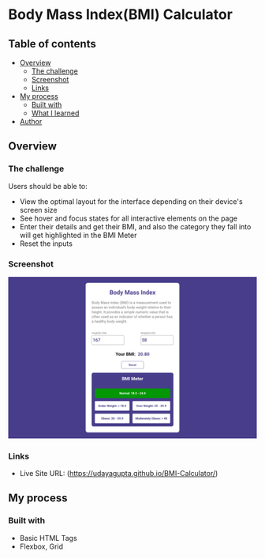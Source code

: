 # Body Mass Index(BMI) Calculator

## Table of contents

- [Overview](#overview)
  - [The challenge](#the-challenge)
  - [Screenshot](#screenshot)
  - [Links](#links)
- [My process](#my-process)
  - [Built with](#built-with)
  - [What I learned](#what-i-learned)
- [Author](#author)

## Overview

### The challenge

Users should be able to:

- View the optimal layout for the interface depending on their device's screen size
- See hover and focus states for all interactive elements on the page
- Enter their details and get their BMI, and also the category they fall into will get highlighted in the BMI Meter
- Reset the inputs

### Screenshot

![](/screenshots/bmi-result.png)


### Links

- Live Site URL: (https://udayagupta.github.io/BMI-Calculator/)

## My process

### Built with

- Basic HTML Tags
- Flexbox, Grid
